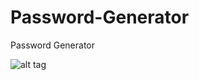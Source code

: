 # Password-Generator
Password Generator

![alt tag](https://www.emreovunc.com/projects/Password-Generator.jpg)
